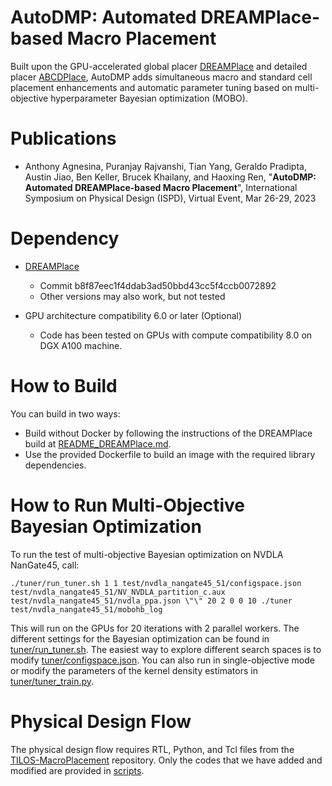 # AutoDMP: Automated DREAMPlace-based Macro Placement

Built upon the GPU-accelerated global placer [DREAMPlace](https://doi.org/10.1109/TCAD.2020.3003843) and detailed placer [ABCDPlace](https://doi.org/10.1109/TCAD.2020.2971531),
AutoDMP adds simultaneous macro and standard cell placement enhancements and automatic parameter tuning based on multi-objective hyperparameter Bayesian optimization (MOBO).

# Publications

* Anthony Agnesina, Puranjay Rajvanshi, Tian Yang, Geraldo Pradipta, Austin Jiao, Ben Keller, Brucek Khailany, and Haoxing Ren, 
  "**AutoDMP: Automated DREAMPlace-based Macro Placement**", 
  International Symposium on Physical Design (ISPD), Virtual Event, Mar 26-29, 2023

# Dependency 

- [DREAMPlace](https://github.com/limbo018/DREAMPlace)
    - Commit b8f87eec1f4ddab3ad50bbd43cc5f4ccb0072892 
    - Other versions may also work, but not tested

- GPU architecture compatibility 6.0 or later (Optional)
    - Code has been tested on GPUs with compute compatibility 8.0 on DGX A100 machine. 

# How to Build 

You can build in two ways:
- Build without Docker by following the instructions of the DREAMPlace build at [README_DREAMPlace.md](README_DREAMPlace.md).
- Use the provided Dockerfile to build an image with the required library dependencies.

# How to Run Multi-Objective Bayesian Optimization

To run the test of multi-objective Bayesian optimization on NVDLA NanGate45, call:
```
./tuner/run_tuner.sh 1 1 test/nvdla_nangate45_51/configspace.json test/nvdla_nangate45_51/NV_NVDLA_partition_c.aux test/nvdla_nangate45_51/nvdla_ppa.json \"\" 20 2 0 0 10 ./tuner test/nvdla_nangate45_51/mobohb_log
```
This will run on the GPUs for 20 iterations with 2 parallel workers. The different settings for the Bayesian optimization can be found in [tuner/run_tuner.sh](tuner/run_tuner.sh). The easiest way to explore different search spaces is to modify [tuner/configspace.json](tuner/configspace.json). You can also run in single-objective mode or modify the parameters of the kernel density estimators in [tuner/tuner_train.py](tuner/tuner_train.py).

# Physical Design Flow

The physical design flow requires RTL, Python, and Tcl files from the [TILOS-MacroPlacement](https://github.com/TILOS-AI-Institute/MacroPlacement) repository. Only the codes that we have added and modified are provided in [scripts](scripts). 
